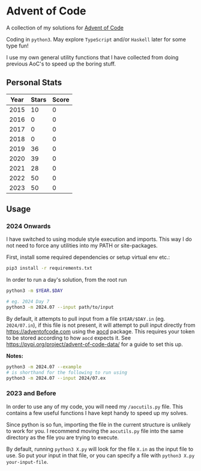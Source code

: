 # Advent of Code

A collection of my solutions for [Advent of Code](https://adventofcode.com/)

Coding in `python3`. May explore `TypeScript` and/or `Haskell` later for some type fun!

I use my own general utility functions that I have collected
from doing previous AoC's to speed up the boring stuff.

## Personal Stats

| Year | Stars | Score |
| ---- | ----- | ----- |
| 2015 | 10    | 0     |
| 2016 | 0     | 0     |
| 2017 | 0     | 0     |
| 2018 | 0     | 0     |
| 2019 | 36    | 0     |
| 2020 | 39    | 0     |
| 2021 | 28    | 0     |
| 2022 | 50    | 0     |
| 2023 | 50    | 0     |

## Usage

### 2024 Onwards

I have switched to using module style execution and imports. This way
I do not need to force any utilities into my PATH or site-packages.

First, install some required dependencies or setup virtual env etc.:
```sh
pip3 install -r requirements.txt
```

In order to run a day's solution, from the root run
```sh
python3 -m $YEAR.$DAY

# eg. 2024 Day 7
python3 -m 2024.07 --input path/to/input
```

By default, it attempts to pull input from a file `$YEAR/$DAY.in` (eg. `2024/07.in`),
if this file is not present, it will attempt to pull input directly from
https://adventofcode.com using the [aocd](https://pypi.org/project/advent-of-code-data/)
package. This requires your token to be stored according to how `aocd`
expects it. See https://pypi.org/project/advent-of-code-data/ for a guide
to set this up.

**Notes:**
```sh
python3 -m 2024.07 --example
# is shorthand for the following to run using 
python3 -m 2024.07 --input 2024/07.ex
```

### 2023 and Before

In order to use any of my code, you will need my `/aocutils.py` file.
This contains a few useful functions I have kept handy to speed up
my solves.

Since python is so fun, importing the file in the current structure
is unlikely to work for you. I recommend moving the `aocutils.py` file
into the same directory as the file you are trying to execute.

By default, running `python3 X.py` will look for the file `X.in` as
the input file to use. So put your input in that file, or you can
specify a file with `python3 X.py your-input-file`.
